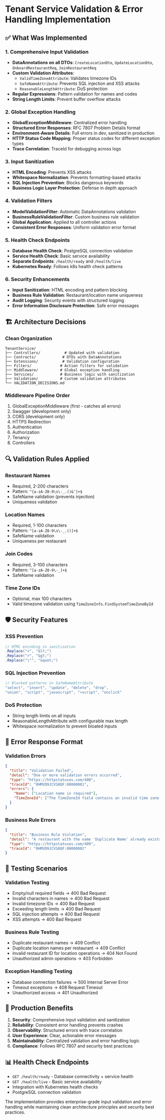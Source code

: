 # Tenant Service Validation & Error Handling Implementation

## ✅ **What Was Implemented**

### 1. Comprehensive Input Validation
- **DataAnnotations on all DTOs**: `CreateLocationDto`, `UpdateLocationDto`, `OnboardRestaurantReq`, `JoinRestaurantReq`
- **Custom Validation Attributes**:
  - `ValidTimeZoneAttribute`: Validates timezone IDs
  - `SafeNameAttribute`: Prevents SQL injection and XSS attacks
  - `ReasonableLengthAttribute`: DoS protection
- **Regular Expressions**: Pattern validation for names and codes
- **String Length Limits**: Prevent buffer overflow attacks

### 2. Global Exception Handling
- **GlobalExceptionMiddleware**: Centralized error handling
- **Structured Error Responses**: RFC 7807 Problem Details format
- **Environment-Aware Details**: Full errors in dev, sanitized in production
- **HTTP Status Code Mapping**: Proper status codes for different exception types
- **Trace Correlation**: TraceId for debugging across logs

### 3. Input Sanitization
- **HTML Encoding**: Prevents XSS attacks
- **Whitespace Normalization**: Prevents formatting-based attacks
- **SQL Injection Prevention**: Blocks dangerous keywords
- **Business Logic Layer Protection**: Defense in depth approach

### 4. Validation Filters
- **ModelValidationFilter**: Automatic DataAnnotations validation
- **BusinessRuleValidationFilter**: Custom business rule validation
- **Global Application**: Applied to all controller actions
- **Consistent Error Responses**: Uniform validation error format

### 5. Health Check Endpoints
- **Database Health Check**: PostgreSQL connection validation
- **Service Health Check**: Basic service availability
- **Separate Endpoints**: `/health/ready` and `/health/live`
- **Kubernetes Ready**: Follows k8s health check patterns

### 6. Security Enhancements
- **Input Sanitization**: HTML encoding and pattern blocking
- **Business Rule Validation**: Restaurant/location name uniqueness
- **Audit Logging**: Security events with structured logging
- **Error Information Disclosure Protection**: Safe error messages

## 🏗️ **Architecture Decisions**

### Clean Organization
```
TenantService/
├── Controllers/           # Updated with validation
├── Contracts/            # DTOs with DataAnnotations
├── Extensions/           # Validation configuration
├── Filters/             # Action filters for validation
├── Middleware/          # Global exception handling
├── Services/            # Business logic with sanitization
├── Validation/          # Custom validation attributes
└── VALIDATION_DECISIONS.md
```

### Middleware Pipeline Order
1. GlobalExceptionMiddleware (first - catches all errors)
2. Swagger (development only)
3. CORS (development only)
4. HTTPS Redirection
5. Authentication
6. Authorization
7. Tenancy
8. Controllers

## 🔍 **Validation Rules Applied**

### Restaurant Names
- Required, 2-200 characters
- Pattern: `^[a-zA-Z0-9\s\-_.()&']+$`
- SafeName validation (prevents injection)
- Uniqueness validation

### Location Names
- Required, 1-100 characters
- Pattern: `^[a-zA-Z0-9\s\-_.()]+$`
- SafeName validation
- Uniqueness per restaurant

### Join Codes
- Required, 3-100 characters
- Pattern: `^[a-zA-Z0-9\-_]+$`
- SafeName validation

### Time Zone IDs
- Optional, max 100 characters
- Valid timezone validation using `TimeZoneInfo.FindSystemTimeZoneById`

## 🛡️ **Security Features**

### XSS Prevention
```csharp
// HTML encoding in sanitization
.Replace("<", "&lt;")
.Replace(">", "&gt;")
.Replace("\"", "&quot;")
```

### SQL Injection Prevention
```csharp
// Blocked patterns in SafeNameAttribute
"select", "insert", "update", "delete", "drop", 
"union", "script", "javascript", "<script", "onclick"
```

### DoS Protection
- String length limits on all inputs
- ReasonableLengthAttribute with configurable max length
- Whitespace normalization to prevent bloated inputs

## 📝 **Error Response Format**

### Validation Errors
```json
{
  "title": "Validation Failed",
  "detail": "One or more validation errors occurred",
  "type": "https://httpstatuses.com/400",
  "traceId": "0HMVD9JCVS8QF:00000001",
  "errors": {
    "Name": ["Location name is required"],
    "TimeZoneId": ["The TimeZoneId field contains an invalid time zone identifier."]
  }
}
```

### Business Rule Errors
```json
{
  "title": "Business Rule Violation",
  "detail": "A restaurant with the name 'Duplicate Name' already exists.",
  "type": "https://httpstatuses.com/409",
  "traceId": "0HMVD9JCVS8QF:00000002"
}
```

## 🧪 **Testing Scenarios**

### Validation Testing
- Empty/null required fields → 400 Bad Request
- Invalid characters in names → 400 Bad Request  
- Invalid timezone IDs → 400 Bad Request
- Exceeding length limits → 400 Bad Request
- SQL injection attempts → 400 Bad Request
- XSS attempts → 400 Bad Request

### Business Rule Testing
- Duplicate restaurant names → 409 Conflict
- Duplicate location names per restaurant → 409 Conflict
- Invalid restaurant ID for location operations → 404 Not Found
- Unauthorized admin operations → 403 Forbidden

### Exception Handling Testing
- Database connection failures → 500 Internal Server Error
- Timeout exceptions → 408 Request Timeout
- Unauthorized access → 401 Unauthorized

## 🚀 **Production Benefits**

1. **Security**: Comprehensive input validation and sanitization
2. **Reliability**: Consistent error handling prevents crashes
3. **Observability**: Structured errors with trace correlation
4. **User Experience**: Clear, actionable error messages
5. **Maintainability**: Centralized validation and error handling logic
6. **Compliance**: Follows RFC 7807 and security best practices

## 📊 **Health Check Endpoints**

- `GET /health/ready` - Database connectivity + service health
- `GET /health/live` - Basic service availability
- Integration with Kubernetes health checks
- PostgreSQL connection validation

The implementation provides enterprise-grade input validation and error handling while maintaining clean architecture principles and security best practices.